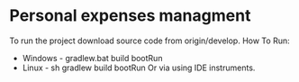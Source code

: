 # Personal expenses managment

To run the project download source code from origin/develop.
How To Run:
 - Windows - gradlew.bat build bootRun
 - Linux - sh gradlew build bootRun
Or via using IDE instruments.
